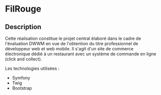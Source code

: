 # FilRouge
 
## Description

Cette réalisation constitue le projet central élaboré dans le cadre de l'évaluation DWWM en vue de l'obtention du titre professionnel de développeur web et web mobile. Il s'agit d'un site de commerce électronique dédié à un restaurant avec un système de commande en ligne (click and collect).

Les technologies utilisées :

- Symfony 
- Twig
- Bootstrap